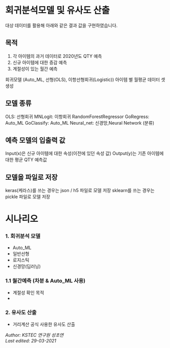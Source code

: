 # 회귀분석모델 및 유사도 산출

대상 데이터를 활용해 아래와 같은 결과 값을 구현하였습니다.

## 목적
1. 각 아이템의 과거 데이터로 2020년도 QTY 예측
2. 신규 아이템에 대한 증감 예측
3. 계절성이 있는 월간 예측

회귀모델 (Auto_ML, 선형(OLS), 이항선형회귀(Logistic))
아이템 별 월평균 데이터 셋 생성

## 모델 종류

OLS: 선형회귀
MNLogit: 이항회귀
RandomForestRegressor
GoRegress: Auto_ML
GoClassify: Auto_ML
Neural_net: 신경망,Neural Network (분류)

## 예측 모델의 입출력 값
Input(x)은 신규 아이템에 대한 속성(이전에 있던 속성 값)
Output(y)는 기존 아이템에 대한 평균 QTY 예측값

## 모델을 파일로 저장
keras(케라스)를 쓰는 경우는 json / h5 파일로 모델 저장
sklearn를 쓰는 경우는 pickle 파일로 모델 저장

# 시나리오

### 1. 회귀분석 모델
- Auto_ML
- 일반선형
- 로지스틱
- 신경망(딥러닝)

### 1.1 월간예측 (차분 & Auto_ML 사용)
- 계절성 확인 목적
- 
### 2. 유사도 산출
- 거리계산 공식 사용한 유사도 산출 


*Author: KSTEC 연구원 성초연*   
*Last edited: 29-03-2021*
